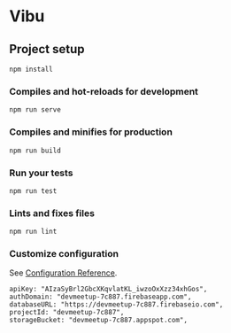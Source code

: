 # Vibu

## Project setup
```
npm install
```

### Compiles and hot-reloads for development
```
npm run serve
```

### Compiles and minifies for production
```
npm run build
```

### Run your tests
```
npm run test
```

### Lints and fixes files
```
npm run lint
```

### Customize configuration
See [Configuration Reference](https://cli.vuejs.org/config/).

    apiKey: "AIzaSyBrl2GbcXKqvlatKL_iwzoOxXzz34xhGos",
    authDomain: "devmeetup-7c887.firebaseapp.com",
    databaseURL: "https://devmeetup-7c887.firebaseio.com",
    projectId: "devmeetup-7c887",
    storageBucket: "devmeetup-7c887.appspot.com",